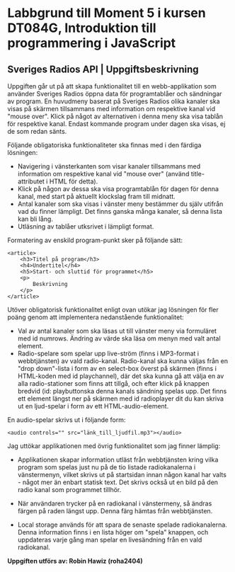# Labbgrund till Moment 5 i kursen DT084G, Introduktion till programmering i JavaScript

## Sveriges Radios API | Uppgiftsbeskrivning

Uppgiften går ut på att skapa funktionalitet till en webb-applikation som använder Sveriges Radios öppna data för programtablåer och sändningar av program.
En huvudmeny baserat på Sveriges Radios olika kanaler ska visas på skärmen tillsammans med information om respektive kanal vid "mouse over".
Klick på något av alternativen i denna meny ska visa tablån för respektive kanal. Endast kommande program under dagen ska visas, ej de som redan sänts.

Följande obligatoriska funktionaliteter ska finnas med i den färdiga lösningen:

- Navigering i vänsterkanten som visar kanaler tillsammans med information om respektive kanal vid "mouse over" (använd title-attributet i HTML för detta).
- Klick på någon av dessa ska visa programtablån för dagen för denna kanal, med start på aktuellt klockslag fram till midnatt.
- Antal kanaler som ska visas i vänster meny bestämmer du själv utifrån vad du finner lämpligt. Det finns ganska många kanaler, så denna lista kan bli lång.
- Utläsning av tablåer utksrivet i lämpligt format.

Formatering av enskild program-punkt sker på följande sätt:

    <article>
        <h3>Titel på program</h3>
        <h4>Undertitel</h4>
        <h5>Start- och sluttid för programmet</h5>
        <p>
            Beskrivning
        </p>
    </article>

Utöver obligatorisk funktionalitet enligt ovan utökar jag lösningen för fler poäng genom att implementera nedanstående funktionalitet:

- Val av antal kanaler som ska läsas ut till vänster meny via formuläret med id numrows. Ändring av värde ska läsa om menyn med valt antal element.
- Radio-spelare som spelar upp live-ström (finns i MP3-format i webbtjänsten) av vald radio-kanal. Radio-kanal ska kunna väljas från en "drop down"-lista i form av en select-box överst på skärmen (finns i HTML-koden med id playchannel), där det ska kunna gå att välja en av alla radio-stationer som finns att tillgå, och efter klick på knappen bredvid (id: playbuttonska denna kanals sändning spelas upp. Det finns ett element längst ner på skärmen med id radioplayer dit du kan skriva ut en ljud-spelar i form av ett HTML-audio-element.

En audio-spelar skrivs ut i följande form:

    <audio controls="" src="länk_till_ljudfil.mp3"></audio>
    
Jag uttökar applikationen med övrig funktionalitet som jag finner lämplig: 

- Applikationen skapar information utläst från webbtjänsten kring vilka program som spelas just nu på de tio listade radiokanalerna i vänstermenyn, vilket skrivs ut på startsidan innan någon kanal har valts - något mer än enbart statisk text. Det skrivs också ut en bild på den radio kanal som programmet tillhör.

- När användaren trycker på en radiokanal i vänstermeny, så ändras färgen på raden längst upp. Denna färg hämtas från webbtjänsten.

- Local storage används för att spara de senaste spelade radiokanalerna. Denna information finns i en lista höger om "spela" knappen, och uppdateras varje gång man spelar en livesändning från en vald radiokanal.



**Uppgiften utförs av: Robin Hawiz (roha2404)**
